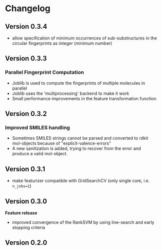 # Changelog

## Version 0.3.4
- allow specification of minimum occurrences of sub-substructures in the circular fingerprints as integer (minimum 
  number)

## Version 0.3.3

### Parallel Fingerprint Computation
- Joblib is used to compute the fingerprints of multiple molecules in parallel 
- Joblib uses the 'multiprocessing' backend to make it work
- Small performance improvements in the feature transformation function

## Version 0.3.2

### Improved SMILES handling
- Sometimes SMILES strings cannot be parsed and converted to rdkit mol-objects because of "explicit-valence-errors"
- A new sanitization is added, trying to recover from the error and produce a valid mol-object.

## Version 0.3.1
- make featurizer compatible with GridSearchCV (only single core, i.e. ```n_jobs=1```)

## Version 0.3.0
**Feature release**
- improved convergence of the RankSVM by using line-search and early stopping criteria

## Version 0.2.0
